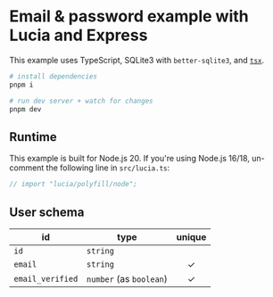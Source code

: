 # Email & password example with Lucia and Express

This example uses TypeScript, SQLite3 with `better-sqlite3`, and [`tsx`](https://github.com/esbuild-kit/tsx).

```bash
# install dependencies
pnpm i

# run dev server + watch for changes
pnpm dev
```

## Runtime

This example is built for Node.js 20. If you're using Node.js 16/18, un-comment the following line in `src/lucia.ts`:

```ts
// import "lucia/polyfill/node";
```

## User schema

| id               | type                    | unique |
| ---------------- | ----------------------- | :----: |
| `id`             | `string`                |        |
| `email`          | `string`                |   ✓    |
| `email_verified` | `number` (as `boolean`) |   ✓    |
